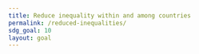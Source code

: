 ```yaml
---
title: Reduce inequality within and among countries
permalink: /reduced-inequalities/
sdg_goal: 10
layout: goal
---
```


